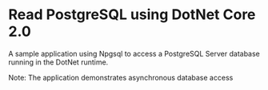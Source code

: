 Read PostgreSQL using DotNet Core 2.0 
===

A sample application using Npgsql to access a PostgreSQL Server database running in the DotNet runtime.

Note: The application demonstrates asynchronous database access